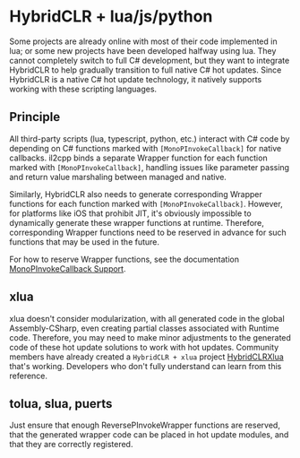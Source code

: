 # HybridCLR + lua/js/python

Some projects are already online with most of their code implemented in lua; or some new projects have been developed halfway using lua. They cannot completely switch to full C# development, but they want to integrate HybridCLR to help gradually transition to full native C# hot updates. Since HybridCLR is a native C# hot update technology, it natively supports working with these scripting languages.

## Principle

All third-party scripts (lua, typescript, python, etc.) interact with C# code by depending on C# functions marked with `[MonoPInvokeCallback]` for native callbacks.
il2cpp binds a separate Wrapper function for each function marked with `[MonoPInvokeCallback]`, handling issues like parameter passing and return value marshaling between managed and native.

Similarly, HybridCLR also needs to generate corresponding Wrapper functions for each function marked with `[MonoPInvokeCallback]`. However, for platforms like iOS that prohibit JIT, it's obviously impossible to dynamically generate these wrapper functions at runtime. Therefore, corresponding Wrapper functions need to be reserved in advance for such functions that may be used in the future.

For how to reserve Wrapper functions, see the documentation [MonoPInvokeCallback Support](./monopinvokecallback).

## xlua

xlua doesn't consider modularization, with all generated code in the global Assembly-CSharp, even creating partial classes associated with Runtime code. Therefore, you may need to make minor adjustments to the generated code of these hot update solutions to work with hot updates.
Community members have already created a `HybridCLR + xlua` project [HybridCLRXlua](https://gitee.com/ldr123/HybridCLRXlua) that's working. Developers who don't fully understand can learn from this reference.

## tolua, slua, puerts

Just ensure that enough ReversePInvokeWrapper functions are reserved, that the generated wrapper code can be placed in hot update modules, and that they are correctly registered.

